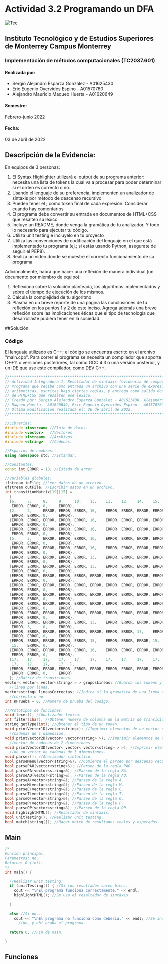 # Actividad 3.2 Programando un DFA

![Tec](https://user-images.githubusercontent.com/72751268/165428589-cbd94e91-7b63-4ca7-a461-b69038917e4e.jpg)

## Instituto Tecnológico y de Estudios Superiores de Monterrey Campus Monterrey

### Implementación de métodos computacionales (TC2037.601)

#### Realizada por:

- Sergio Alejandro Esparza González - A01625430
- Eric Eugenio Oyervides Espino - A01570760
- Alejandro Mauricio Maqueo Huerta - A01620649

#### Semestre:

Febrero-junio 2022

#### Fecha:

03 de abril de 2022

## Descripción de la Evidencia:

En equipos de 3 personas:

1. El Syntax Highlighter utilizará el output de su programa anterior: necesita una lista de tokens la cual va a procesar para poder determinar si el orden es correcto o no.
2. Usando el lenguaje de su preferencia, implementen un analizador de sintaxis por método de descenso recursivo
  1. Pueden tener el ; como token final de cada expresión. Considerar cuando hay comentarios
3. El programa debe convertir su entrada en documentos de HTML+CSS que resalten su léxico
4. Incluye un README, donde venga la gramática de tu analizador. Y todo lo necesario para ejecutar tu código.
5. Utiliza unit testing e incluyelo en tu proyecto
6. Utiliza las convenciones de codificación del lenguaje en el que está implementado tu programa (ej.; si estás usando Python, asegurate de seguir el PEP8).
7. Realiza un video donde se muestre el correcto funcionamiento de su programa

Adicionalmente, habrá que hacer una reflexión de manera individual (un documento por miembro de equipo):

1. Reflexiona sobre la solución planteada, los algoritmos implementados y sobre el tiempo de ejecución de los mismos.
2. Calcula la complejidad de tu algoritmo
3. Plasma en un breve reporte de una página las conclusiones de tu reflexión en los puntos 1 y 2 de este inciso. Agrega además una breve reflexión sobre las implicaciones éticas que el tipo de tecnología que desarrollaste pudiera tener en la sociedad.

##Solución

### Código

El lenguaje utilizado es C++; el código se encuentra escrito en el archivo "main.cpp". Para correr el programa se necesita un compilador que soporte C++11 o versiones 
posteriores, tal como GCC 4.3 o una versión posterior, y un IDE que use este compilador, como DEV C++.

```C++
//*******************************************************************************
// Actividad Integradora 1, Resaltador de sintaxis (evidencia de competencia).
// Programa que recibe como entrada un archivo con una serie de expresiones 
// aritmeticas, escritas bajo ciertas reglas, y entrega como salida documentos 
// de HTML+CSS que resalten ese lexico.
// Creado por: Sergio Alejandro Esparza Gonzalez - A01625430, Alejandro Mauricio
// Maqueo Huerta - A01620649, Eric Eugenio Oyervides Espino - A01570760.
// Ultima modificacion realizada el: 26 de abril de 2022.
//*******************************************************************************

//Librerias:
#include <iostream> //Flujo de datos.
#include <vector>   //Vectores.
#include <fstream>  //Archivos.
#include <string>   //Cadenas.

//Espacios de nombres:
using namespace std; //Estandar.

//Constantes:
const int ERROR = 18; //Estado de error.

//Variables globales:
ifstream inFile; //Leer datos de un archivo.
ofstream outFile; //Escribir datos en un archivo.
int transitionMatrix[19][15] = 
  { 
  {6,     7,     8,     9,     10,    13,    11,    12,    14,    15,    15,    
   ERROR, ERROR, 0,     ERROR},
  {2,     2,     ERROR, ERROR, ERROR, 16,    ERROR, ERROR, ERROR, ERROR, ERROR,
   ERROR, ERROR, 0,     ERROR},
  {ERROR, ERROR, ERROR, ERROR, ERROR, 16,    ERROR, ERROR, ERROR, ERROR, ERROR,
   ERROR, ERROR, 0,     ERROR},
  {ERROR, ERROR, ERROR, ERROR, ERROR, 16,    ERROR, ERROR, ERROR, ERROR, ERROR,
   ERROR, ERROR, 0,     ERROR},
  {5,     5,     ERROR, ERROR, ERROR, 16,    ERROR, ERROR, ERROR, ERROR, ERROR,
   ERROR, ERROR, 0,     ERROR},
  {ERROR, ERROR, ERROR, ERROR, ERROR, 16,    ERROR, ERROR, ERROR, ERROR, ERROR,
   ERROR, ERROR, 0,     ERROR},
  {ERROR, ERROR, ERROR, ERROR, ERROR, 13,    ERROR, ERROR, ERROR, ERROR, ERROR,
   ERROR, ERROR, 0,     ERROR},
  {ERROR, ERROR, ERROR, ERROR, ERROR, 13,    ERROR, ERROR, ERROR, ERROR, ERROR,
   ERROR, ERROR, 0,     ERROR},
  {ERROR, ERROR, ERROR, ERROR, ERROR, ERROR, ERROR, ERROR, ERROR, ERROR, ERROR,
   ERROR, ERROR, 0,     ERROR},
  {ERROR, ERROR, ERROR, ERROR, ERROR, ERROR, ERROR, ERROR, ERROR, ERROR, ERROR,
   ERROR, ERROR, 0,     ERROR},
  {ERROR, ERROR, ERROR, ERROR, ERROR, ERROR, ERROR, ERROR, ERROR, ERROR, ERROR,
   ERROR, ERROR, 0,     ERROR},
  {ERROR, ERROR, ERROR, ERROR, ERROR, ERROR, ERROR, ERROR, ERROR, ERROR, ERROR,
   ERROR, ERROR, 0,     ERROR},
  {ERROR, ERROR, ERROR, ERROR, ERROR, ERROR, ERROR, ERROR, ERROR, ERROR, ERROR,
   ERROR, ERROR, 0,     ERROR},
  {ERROR, ERROR, ERROR, ERROR, ERROR, 13,    ERROR, ERROR, ERROR, ERROR, 1,
   ERROR, 3,     0,     ERROR},
  {ERROR, ERROR, ERROR, ERROR, ERROR, ERROR, ERROR, ERROR, 17,    ERROR, ERROR,
   ERROR, ERROR, 0,     ERROR},
  {ERROR, ERROR, ERROR, ERROR, ERROR, 15,    ERROR, ERROR, ERROR, 15,    15,
   15,    ERROR, 0,     ERROR},
  {ERROR, ERROR, ERROR, ERROR, ERROR, 16,    ERROR, ERROR, ERROR, ERROR, 4,
   ERROR, ERROR, 0,     ERROR},
  {17,    17,    17,    17,    17,    17,    17,    17,    17,    17,    17,
   17,    17,    17,    17   },
  {ERROR, ERROR, ERROR, ERROR, ERROR, ERROR, ERROR, ERROR, ERROR, ERROR, ERROR,
   ERROR, ERROR, 0,     ERROR}
  }; //Matriz de transiciones.
vector< vector< vector<string> > > gruposLineas; //Guarda los tokens y tipos 
  //linea por linea.
vector<string> lineasCorrectas; //Indica si la gramatica de una linea es     
  //correcta o no.
int nPrueba = 0; //Numero de prueba del codigo.

//Prototipos de funciones:
void lexer(); //Analizador lexico.
int filter(char); //Obtener numero de columna de la matriz de transiciones.
string getType(int); //Obtener el tipo de un token.
void printVector1D(vector<string>); //Imprimir elementos de un vector de
  //cadenas de 1 dimension.
void printVector2D(vector< vector<string> >); //Imprimir elementos de un
  //vector de cadenas de 2 dimensiones.
void printVector3D(vector< vector< vector<string> > >); //Imprimir elementos
  //de un vector de cadenas de 3 dimensiones.
void parser(); //Analizador sintactico.
bool parseMenu(vector<string>&); //Comienza el parseo por descenso recursivo.
bool parsePAO(vector<string>&); //Parseo de la regla PAO.
bool parsePA(vector<string>&); //Parseo de la regla PA.
bool parseAO(vector<string>&); //Parseo de la regla AO.
bool parseA(vector<string>&); //Parseo de la regla A.
bool parseM(vector<string>&); //Parseo de la regla M.
bool parseC(vector<string>&); //Parseo de la regla C.
bool parseT(vector<string>&); //Parseo de la regla T.
bool parseO(vector<string>&); //Parseo de la regla O.
bool parseP(vector<string>&); //Parseo de la regla P.
bool parseOP(vector<string>&); //Parseo de la regla OP.
void highlightHTML(); //Resaltador de sintaxis.
bool unitTesting(); //Realizar unit testing.
bool match(string[]); //Hacer match de resultados reales y esperados.
```

## Main
```C++
/*
Funcion principal.
Parametros: no. 
Retorno: 0 (int):
*/
int main() {

  //Realizar unit testing:
  if (unitTesting()) { //Si los resultados salen bien...
    cout << "\nEl programa funciona correctamente." << endl;
    highlightHTML(); //Se usa el resaltador de sintaxis.
    
  }
    
  else //Si no...
    cout << "\nEl programa no funciona como deberia." << endl; //Se indica que
      //no, y ahí acaba el programa.
  
  return 0; //Fin de main.

}
```

## Funciones
